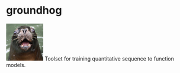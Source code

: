 # groundhog

<img src="./Screen Shot 2022-03-08 at 12.06.51 PM.png" width="100" height='100'>
Toolset for training quantitative sequence to function models.
